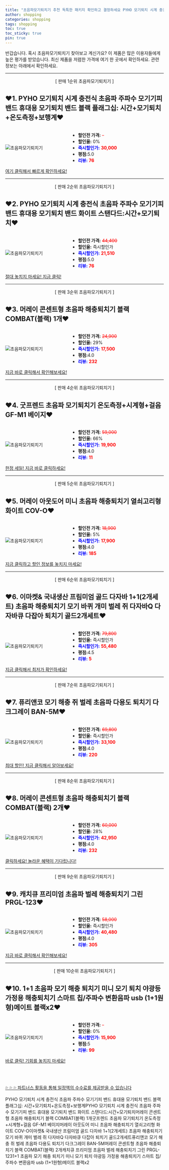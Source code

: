 ```yaml
---
title: "초음파모기퇴치기 추천 독특한 패키지 확인하고 결정하세요 PYHO 모기퇴치 시계 충전식 초음파"
author: shopping
categories: shopping
tags: shopping
toc: true
toc_sticky: true
pin: true
---
```

반갑습니다. 혹시 초음파모기퇴치기 찾아보고 계신가요?  이 제품은 많은 이용자들에게 높은 평가를 받았습니다. 최신 제품을 저렴한 가격에 여기 한 곳에서 확인하세요. 관련 정보는 아래에서 확인하세요.

---
<p class="toplist" style="margin: 0 auto; display: block; width: fit-content;">[ 판매 1순위 초음파모기퇴치기 ]</p>

<h2><strong>❤️1. PYHO 모기퇴치 시계 충전식 초음파 주파수 모기기피 밴드 휴대용 모기퇴치 밴드 블랙 플래그십: 시간+모기퇴치+온도측정+보행계❤️</strong></h2>

<div style="display: flex; align-items: center;">
    <div style="flex: 0.4;">
        <img src="https://thumbnail7.coupangcdn.com/thumbnails/remote/230x230ex/image/vendor_inventory/16de/e84b73774838e3fef43cc87e77bfd8a8d0b8addf899683cd6f590bfbf17b.jpg" alt="초음파모기퇴치기" style="max-width: 100%;">
    </div>
    <div style="flex: 0.6; margin-left: 10px;">
        <ul>
            <li><strong>할인전 가격:</strong> <del style="color: red;">-</del></li>
            <li><strong>할인율:</strong> 0%</li>
            <li><span style='color:blue'><strong>즉시할인가:</strong></span> <span style='color:red'><strong>30,000</strong></span></li>
            <li><strong>평점:</strong>5.0</li>
            <li><span style='color:blue'><strong>리뷰:</strong></span> <span style='color:red'><strong>76</strong></span></li>
        </ul>
    </div>
</div>
<div class="center">
    <a href="https://William4Davisa.github.io?lptag=AF9450613&subid=githubio&pageKey=8042645260&traceid=V0-153&itemId=22524642089&vendorItemId=90426137680" class="myButton">
        여기 클릭해서 빠르게 확인하세요!
    </a>
</div>


---
<p class="toplist" style="margin: 0 auto; display: block; width: fit-content;">[ 판매 2순위 초음파모기퇴치기 ]</p>

<h2><strong>❤️2. PYHO 모기퇴치 시계 충전식 초음파 주파수 모기기피 밴드 휴대용 모기퇴치 밴드 화이트 스탠다드:시간+모기퇴치❤️</strong></h2>

<div style="display: flex; align-items: center;">
    <div style="flex: 0.4;">
        <img src="https://thumbnail9.coupangcdn.com/thumbnails/remote/230x230ex/image/vendor_inventory/df60/05df704f812f3a655492e4c6a4c8366e6f7b047c513acaa80cca5c137bcb.jpg" alt="초음파모기퇴치기" style="max-width: 100%;">
    </div>
    <div style="flex: 0.6; margin-left: 10px;">
        <ul>
            <li><strong>할인전 가격:</strong> <del style="color: red;">44,400</del></li>
            <li><strong>할인율:</strong> 즉시할인가</li>
            <li><span style='color:blue'><strong>즉시할인가:</strong></span> <span style='color:red'><strong>21,510</strong></span></li>
            <li><strong>평점:</strong>5.0</li>
            <li><span style='color:blue'><strong>리뷰:</strong></span> <span style='color:red'><strong>76</strong></span></li>
        </ul>
    </div>
</div>
<div class="center">
    <a href="https://William4Davisa.github.io?lptag=AF9450613&subid=githubio&pageKey=8042645260&traceid=V0-153&itemId=22524642088&vendorItemId=89566672436" class="myButton">
        절대 놓치지 마세요! 지금 클릭!
    </a>
</div>


---
<p class="toplist" style="margin: 0 auto; display: block; width: fit-content;">[ 판매 3순위 초음파모기퇴치기 ]</p>

<h2><strong>❤️3. 머레이 콘센트형 초음파 해충퇴치기 블랙 COMBAT(블랙) 1개❤️</strong></h2>

<div style="display: flex; align-items: center;">
    <div style="flex: 0.4;">
        <img src="https://thumbnail7.coupangcdn.com/thumbnails/remote/230x230ex/image/rs_quotation_api/akmcn6m8/70ce794cb5aa48b4880f92948cb1f693.jpg" alt="초음파모기퇴치기" style="max-width: 100%;">
    </div>
    <div style="flex: 0.6; margin-left: 10px;">
        <ul>
            <li><strong>할인전 가격:</strong> <del style="color: red;">24,900</del></li>
            <li><strong>할인율:</strong> 29%</li>
            <li><span style='color:blue'><strong>즉시할인가:</strong></span> <span style='color:red'><strong>17,500</strong></span></li>
            <li><strong>평점:</strong>4.0</li>
            <li><span style='color:blue'><strong>리뷰:</strong></span> <span style='color:red'><strong>232</strong></span></li>
        </ul>
    </div>
</div>
<div class="center">
    <a href="https://William4Davisa.github.io?lptag=AF9450613&subid=githubio&pageKey=6583681240&traceid=V0-153&itemId=14826221309&vendorItemId=82038667191" class="myButton">
        지금 바로 클릭해서 확인해보세요!
    </a>
</div>


---
<p class="toplist" style="margin: 0 auto; display: block; width: fit-content;">[ 판매 4순위 초음파모기퇴치기 ]</p>

<h2><strong>❤️4. 굿프렌드 초음파 모기퇴치기 온도측정+시계형+걸음 GF-M1 베이지❤️</strong></h2>

<div style="display: flex; align-items: center;">
    <div style="flex: 0.4;">
        <img src="https://thumbnail8.coupangcdn.com/thumbnails/remote/230x230ex/image/vendor_inventory/a006/6c193d76cc0c76fe2cb3ce741a1df3dc38b507832d5894ef27685a5fa5d7.jpg" alt="초음파모기퇴치기" style="max-width: 100%;">
    </div>
    <div style="flex: 0.6; margin-left: 10px;">
        <ul>
            <li><strong>할인전 가격:</strong> <del style="color: red;">59,000</del></li>
            <li><strong>할인율:</strong> 66%</li>
            <li><span style='color:blue'><strong>즉시할인가:</strong></span> <span style='color:red'><strong>19,900</strong></span></li>
            <li><strong>평점:</strong>4.0</li>
            <li><span style='color:blue'><strong>리뷰:</strong></span> <span style='color:red'><strong>11</strong></span></li>
        </ul>
    </div>
</div>
<div class="center">
    <a href="https://William4Davisa.github.io?lptag=AF9450613&subid=githubio&pageKey=7538091741&traceid=V0-153&itemId=19809413713&vendorItemId=87707946560" class="myButton">
        한정 세일! 지금 바로 클릭하세요!
    </a>
</div>


---
<p class="toplist" style="margin: 0 auto; display: block; width: fit-content;">[ 판매 5순위 초음파모기퇴치기 ]</p>

<h2><strong>❤️5. 머레이 아웃도어 미니 초음파 해충퇴치기 열쇠고리형 화이트 COV-O❤️</strong></h2>

<div style="display: flex; align-items: center;">
    <div style="flex: 0.4;">
        <img src="https://thumbnail6.coupangcdn.com/thumbnails/remote/230x230ex/image/rs_quotation_api/cnnlkeie/b3e673a77a424930b53880fc19489979.jpg" alt="초음파모기퇴치기" style="max-width: 100%;">
    </div>
    <div style="flex: 0.6; margin-left: 10px;">
        <ul>
            <li><strong>할인전 가격:</strong> <del style="color: red;">18,900</del></li>
            <li><strong>할인율:</strong> 5%</li>
            <li><span style='color:blue'><strong>즉시할인가:</strong></span> <span style='color:red'><strong>17,900</strong></span></li>
            <li><strong>평점:</strong>4.0</li>
            <li><span style='color:blue'><strong>리뷰:</strong></span> <span style='color:red'><strong>185</strong></span></li>
        </ul>
    </div>
</div>
<div class="center">
    <a href="https://William4Davisa.github.io?lptag=AF9450613&subid=githubio&pageKey=6155866921&traceid=V0-153&itemId=11914496115&vendorItemId=76415456351" class="myButton">
        지금 클릭하고 할인 정보를 놓치지 마세요!
    </a>
</div>


---
<p class="toplist" style="margin: 0 auto; display: block; width: fit-content;">[ 판매 6순위 초음파모기퇴치기 ]</p>

<h2><strong>❤️6. 이마켓& 국내생산 프림미엄 골드 다자바 1+1(2개세트) 초음파 해충퇴치기 모기 바퀴 개미 벌레 쥐 다자바Q 다자바큐 다잡아 퇴치기 골드2개세트❤️</strong></h2>

<div style="display: flex; align-items: center;">
    <div style="flex: 0.4;">
        <img src="https://thumbnail9.coupangcdn.com/thumbnails/remote/230x230ex/image/vendor_inventory/5e5f/c3ccec99601d8d53876ac6417e80b32ec9d03e6d8332f1252a3f398959ad.jpg" alt="초음파모기퇴치기" style="max-width: 100%;">
    </div>
    <div style="flex: 0.6; margin-left: 10px;">
        <ul>
            <li><strong>할인전 가격:</strong> <del style="color: red;">79,800</del></li>
            <li><strong>할인율:</strong> 즉시할인가</li>
            <li><span style='color:blue'><strong>즉시할인가:</strong></span> <span style='color:red'><strong>55,480</strong></span></li>
            <li><strong>평점:</strong>4.5</li>
            <li><span style='color:blue'><strong>리뷰:</strong></span> <span style='color:red'><strong>5</strong></span></li>
        </ul>
    </div>
</div>
<div class="center">
    <a href="https://William4Davisa.github.io?lptag=AF9450613&subid=githubio&pageKey=7263022841&traceid=V0-153&itemId=18504523013&vendorItemId=70181240024" class="myButton">
        지금 클릭해서 최저가 확인하세요!
    </a>
</div>


---
<p class="toplist" style="margin: 0 auto; display: block; width: fit-content;">[ 판매 7순위 초음파모기퇴치기 ]</p>

<h2><strong>❤️7. 퓨리앤코 모기 해충 쥐 벌레 초음파 다용도 퇴치기 다크그레이 BAN-5M❤️</strong></h2>

<div style="display: flex; align-items: center;">
    <div style="flex: 0.4;">
        <img src="https://thumbnail9.coupangcdn.com/thumbnails/remote/230x230ex/image/vendor_inventory/1db1/7f954a9215822b134fb08917892890ec63181927336f3764eaa718643180.jpeg" alt="초음파모기퇴치기" style="max-width: 100%;">
    </div>
    <div style="flex: 0.6; margin-left: 10px;">
        <ul>
            <li><strong>할인전 가격:</strong> <del style="color: red;">69,800</del></li>
            <li><strong>할인율:</strong> 즉시할인가</li>
            <li><span style='color:blue'><strong>즉시할인가:</strong></span> <span style='color:red'><strong>33,100</strong></span></li>
            <li><strong>평점:</strong>4.0</li>
            <li><span style='color:blue'><strong>리뷰:</strong></span> <span style='color:red'><strong>220</strong></span></li>
        </ul>
    </div>
</div>
<div class="center">
    <a href="https://William4Davisa.github.io?lptag=AF9450613&subid=githubio&pageKey=1946633020&traceid=V0-153&itemId=3304921364&vendorItemId=81604587896" class="myButton">
        최대 할인! 지금 클릭해서 알아보세요!
    </a>
</div>


---
<p class="toplist" style="margin: 0 auto; display: block; width: fit-content;">[ 판매 8순위 초음파모기퇴치기 ]</p>

<h2><strong>❤️8. 머레이 콘센트형 초음파 해충퇴치기 블랙 COMBAT(블랙) 2개❤️</strong></h2>

<div style="display: flex; align-items: center;">
    <div style="flex: 0.4;">
        <img src="https://thumbnail9.coupangcdn.com/thumbnails/remote/230x230ex/image/vendor_inventory/cf92/99c32cf7d52992b9773982238070082c0140257c06a2c856e5c5d8ca8dfa.jpg" alt="초음파모기퇴치기" style="max-width: 100%;">
    </div>
    <div style="flex: 0.6; margin-left: 10px;">
        <ul>
            <li><strong>할인전 가격:</strong> <del style="color: red;">60,000</del></li>
            <li><strong>할인율:</strong> 28%</li>
            <li><span style='color:blue'><strong>즉시할인가:</strong></span> <span style='color:red'><strong>42,950</strong></span></li>
            <li><strong>평점:</strong>4.0</li>
            <li><span style='color:blue'><strong>리뷰:</strong></span> <span style='color:red'><strong>232</strong></span></li>
        </ul>
    </div>
</div>
<div class="center">
    <a href="https://William4Davisa.github.io?lptag=AF9450613&subid=githubio&pageKey=6583681240&traceid=V0-153&itemId=18204414951&vendorItemId=86532591153" class="myButton">
        클릭하세요! 놀라운 혜택이 기다립니다!
    </a>
</div>


---
<p class="toplist" style="margin: 0 auto; display: block; width: fit-content;">[ 판매 9순위 초음파모기퇴치기 ]</p>

<h2><strong>❤️9. 캐치큐 프리미엄 초음파 벌레 해충퇴치기 그린 PRGL-123❤️</strong></h2>

<div style="display: flex; align-items: center;">
    <div style="flex: 0.4;">
        <img src="https://thumbnail8.coupangcdn.com/thumbnails/remote/230x230ex/image/vendor_inventory/707a/908e5ad30bab471b46c7a40c0f0b718561a887c73c27a9c6bada1762c193.png" alt="초음파모기퇴치기" style="max-width: 100%;">
    </div>
    <div style="flex: 0.6; margin-left: 10px;">
        <ul>
            <li><strong>할인전 가격:</strong> <del style="color: red;">58,000</del></li>
            <li><strong>할인율:</strong> 즉시할인가</li>
            <li><span style='color:blue'><strong>즉시할인가:</strong></span> <span style='color:red'><strong>40,480</strong></span></li>
            <li><strong>평점:</strong>4.0</li>
            <li><span style='color:blue'><strong>리뷰:</strong></span> <span style='color:red'><strong>305</strong></span></li>
        </ul>
    </div>
</div>
<div class="center">
    <a href="https://William4Davisa.github.io?lptag=AF9450613&subid=githubio&pageKey=7312505518&traceid=V0-153&itemId=18736735643&vendorItemId=85667060212" class="myButton">
        지금 바로 클릭해서 확인해보세요!
    </a>
</div>


---
<p class="toplist" style="margin: 0 auto; display: block; width: fit-content;">[ 판매 10순위 초음파모기퇴치기 ]</p>

<h2><strong>❤️10. 1+1 초음파 모기 해충 퇴치기 미니 모기 퇴치 야광등 가정용 해충퇴치기 스마트 칩/주파수 변환음파 usb (1+1원형)메이트 블랙x2❤️</strong></h2>

<div style="display: flex; align-items: center;">
    <div style="flex: 0.4;">
        <img src="https://thumbnail9.coupangcdn.com/thumbnails/remote/230x230ex/image/vendor_inventory/c49d/8532cb1c1b89cb7fd7168f4e8239fc2b08f77647bb5de6539172cb4dd386.png" alt="초음파모기퇴치기" style="max-width: 100%;">
    </div>
    <div style="flex: 0.6; margin-left: 10px;">
        <ul>
            <li><strong>할인전 가격:</strong> <del style="color: red;">-</del></li>
            <li><strong>할인율:</strong> 0%</li>
            <li><span style='color:blue'><strong>즉시할인가:</strong></span> <span style='color:red'><strong>15,900</strong></span></li>
            <li><strong>평점:</strong>5</li>
            <li><span style='color:blue'><strong>리뷰:</strong></span> <span style='color:red'><strong>99</strong></span></li>
        </ul>
    </div>
</div>
<div class="center">
    <a href="https://William4Davisa.github.io?lptag=AF9450613&subid=githubio&pageKey=8172205704&traceid=V0-153&itemId=23344315838&vendorItemId=90768125706" class="myButton">
        바로 클릭! 기회를 놓치지 마세요!
    </a>
</div>

<br><br><br>[💦 💦 💦 파트너스 활동을 통해 일정액의 수수료를 제공받을 수 있습니다](https://link.coupang.com/a/bcpT2c)<br><br>PYHO 모기퇴치 시계 충전식 초음파 주파수 모기기피 밴드 휴대용 모기퇴치 밴드 블랙 플래그십: 시간+모기퇴치+온도측정+보행계PYHO 모기퇴치 시계 충전식 초음파 주파수 모기기피 밴드 휴대용 모기퇴치 밴드 화이트 스탠다드:시간+모기퇴치머레이 콘센트형 초음파 해충퇴치기 블랙 COMBAT(블랙) 1개굿프렌드 초음파 모기퇴치기 온도측정+시계형+걸음 GF-M1 베이지머레이 아웃도어 미니 초음파 해충퇴치기 열쇠고리형 화이트 COV-O이마켓& 국내생산 프림미엄 골드 다자바 1+1(2개세트) 초음파 해충퇴치기 모기 바퀴 개미 벌레 쥐 다자바Q 다자바큐 다잡아 퇴치기 골드2개세트퓨리앤코 모기 해충 쥐 벌레 초음파 다용도 퇴치기 다크그레이 BAN-5M머레이 콘센트형 초음파 해충퇴치기 블랙 COMBAT(블랙) 2개캐치큐 프리미엄 초음파 벌레 해충퇴치기 그린 PRGL-1231+1 초음파 모기 해충 퇴치기 미니 모기 퇴치 야광등 가정용 해충퇴치기 스마트 칩/주파수 변환음파 usb (1+1원형)메이트 블랙x2
